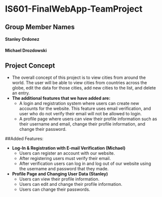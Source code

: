 # IS601-FinalWebApp-TeamProject

## Group Member Names
#### Stanley Ordonez
#### Michael Drozdowski

## Project Concept
* The overall concept of this project is to view cities from around the world. The user will be able to view cities from countries across the globe, edit the data for those cities, add new cities to the list, and delete an entry.
* **The additional features that we have added are:**
    * A login and registration system where users can create new accounts for the website. This feature uses email verification, and user who do not verify their email will not be allowed to login.
    * A profile page where users can view their profile information such as their username and email, change their profile information, and change their password.
  
##Added Features: 
* **Log-In & Registration with E-mail Verification (Michael)**
  * Users can register an account with our website.
  * After registering users must verify their email.
  * After verification users can log in and log out of our website using the username and password that they made.
* **Profile Page and Changing User Data (Stanley)**
  * Users can view their profile information.
  * Users can edit and change their profile information.
  * Users can change their passwords. 
 